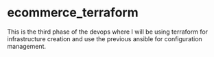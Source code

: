 # ecommerce_terraform
This is the third phase of the devops where I will be using terraform for infrastructure creation and use the previous ansible for configuration management.
